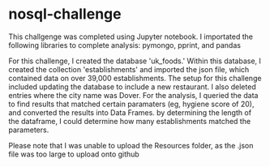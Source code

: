 # nosql-challenge

This challgenge was completed using Jupyter notebook. I importated the following libraries to complete analysis:
pymongo, pprint, and pandas


For this challenge, I created the database 'uk_foods.' Within this database, I created the collection 'establishments' and imported the json file, which contained data on over 39,000 establishments.
The setup for this challenge included updating the database to include a new restaurant. I also deleted entries where the city name was Dover.
For the analysis, I queried the data to find results that matched certain paramaters (eg, hygiene score of 20), and converted the results into Data Frames. by determining the length of the dataframe, I could determine how many establishments matched the parameters.



Please note that I was unable to upload the Resources folder, as the .json file was too large to upload onto github
